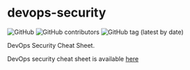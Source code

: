 # devops-security
![GitHub](https://img.shields.io/github/license/isolutionsag/devops-security-cheat-sheet)
![GitHub contributors](https://img.shields.io/github/contributors/isolutionsag/devops-security-cheat-sheet)
![GitHub tag (latest by date)](https://img.shields.io/github/v/tag/isolutionsag/devops-security-cheat-sheet)

DevOps Security Cheat Sheet.

DevOps security cheat sheet is available [here](https://isolutionsag.github.io/devops-security-cheat-sheet/)
